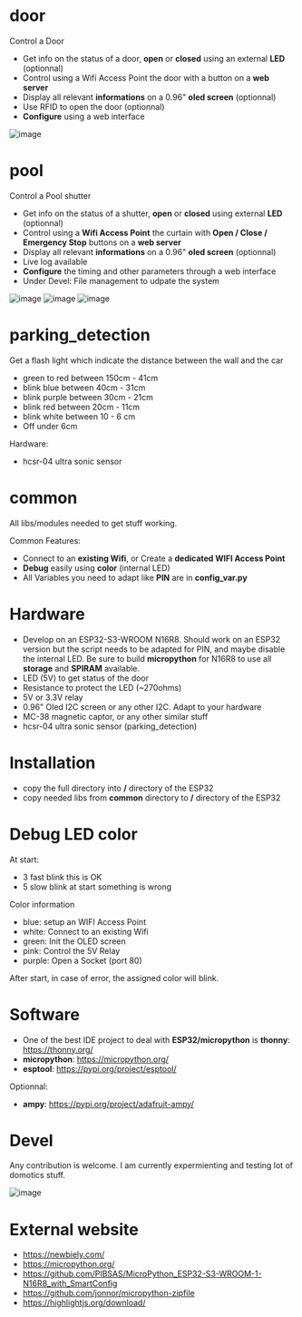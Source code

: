 # door

Control a Door

* Get info on the status of a door, **open** or **closed** using an external **LED** (optionnal)
* Control using a Wifi Access Point the door with a button on a **web server**
* Display all relevant **informations** on a 0.96" **oled screen** (optionnal)
* Use RFID to open the door (optionnal)
* **Configure** using a web interface

![image](https://raw.githubusercontent.com/aginies/domotique/refs/heads/main/images/portail_web.jpg)

# pool

Control a Pool shutter

* Get info on the status of a shutter, **open** or **closed** using external **LED** (optionnal)
* Control using a **Wifi Access Point** the curtain with **Open / Close / Emergency Stop** buttons on a **web server**
* Display all relevant **informations** on a 0.96" **oled screen** (optionnal)
* Live log available
* **Configure** the timing and other parameters through a web interface
* Under Devel: File management to udpate the system

![image](https://raw.githubusercontent.com/aginies/domotique/refs/heads/main/images/pool_web.jpg)
![image](https://raw.githubusercontent.com/aginies/domotique/refs/heads/main/images/pool_config.jpg)
![image](https://raw.githubusercontent.com/aginies/domotique/refs/heads/main/images/pool_log.jpg)

# parking_detection

Get a flash light which indicate the distance between the wall and the car
* green to red between 150cm - 41cm
* blink blue between  40cm - 31cm
* blink purple between 30cm - 21cm
* blink red between 20cm - 11cm
* blink white between 10 - 6 cm
* Off under 6cm

Hardware:
* hcsr-04 ultra sonic sensor

# common

All libs/modules needed to get stuff working.

Common Features:
* Connect to an **existing Wifi**, or Create a **dedicated WIFI Access Point**
* **Debug** easily using **color** (internal LED)
* All Variables you need to adapt like **PIN** are in **config_var.py**

# Hardware

* Develop on an ESP32-S3-WROOM N16R8. Should work on an ESP32 version but the script needs to be adapted for PIN, and maybe disable the internal LED. Be sure to build **micropython** for N16R8 to use all **storage** and **SPIRAM** available.
* LED (5V) to get status of the door
* Resistance to protect the LED (~270ohms)
* 5V or 3.3V relay
* 0.96" Oled I2C screen or any other I2C. Adapt to your hardware
* MC-38 magnetic captor, or any other similar stuff
* hcsr-04 ultra sonic sensor (parking_detection)

# Installation

* copy the full directory into **/** directory of the ESP32
* copy needed libs from **common** directory to **/** directory of the ESP32

# Debug LED color

At start:
* 3 fast blink this is OK
* 5 slow blink at start something is wrong

Color information
* blue: setup an WIFI Access Point
* white: Connect to an existing Wifi
* green: Init the OLED screen
* pink: Control the 5V Relay
* purple: Open a Socket (port 80)

After start, in case of error, the assigned color will blink.

# Software

* One of the best IDE project to deal with **ESP32/micropython** is **thonny**: https://thonny.org/
* **micropython**: https://micropython.org/
* **esptool**: https://pypi.org/project/esptool/

Optionnal:
* **ampy**: https://pypi.org/project/adafruit-ampy/

# Devel

Any contribution is welcome. I am currently expermienting and testing lot of domotics stuff.

![image](https://raw.githubusercontent.com/aginies/domotique/refs/heads/main/images/devel.jpg)

# External website

* https://newbiely.com/
* https://micropython.org/
* https://github.com/PIBSAS/MicroPython_ESP32-S3-WROOM-1-N16R8_with_SmartConfig
* https://github.com/jonnor/micropython-zipfile
* https://highlightjs.org/download/
